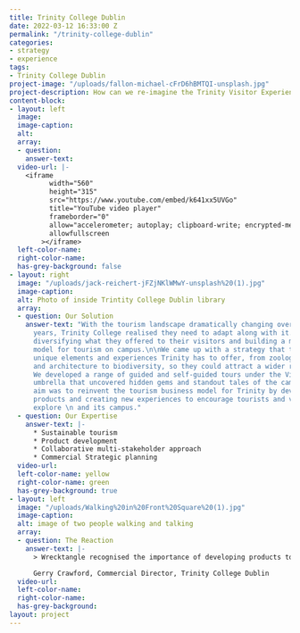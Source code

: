 ```yaml
---
title: Trinity College Dublin
date: 2022-03-12 16:33:00 Z
permalink: "/trinity-college-dublin"
categories:
- strategy
- experience
tags:
- Trinity College Dublin
project-image: "/uploads/fallon-michael-cFrD6hBMTQI-unsplash.jpg"
project-description: How can we re-imagine the Trinity Visitor Experience?
content-block:
- layout: left
  image: 
  image-caption: 
  alt: 
  array:
  - question: 
    answer-text: 
  video-url: |-
    <iframe
          width="560"
          height="315"
          src="https://www.youtube.com/embed/k641xx5UVGo"
          title="YouTube video player"
          frameborder="0"
          allow="accelerometer; autoplay; clipboard-write; encrypted-media; gyroscope; picture-in-picture"
          allowfullscreen
        ></iframe>
  left-color-name: 
  right-color-name: 
  has-grey-background: false
- layout: right
  image: "/uploads/jack-reichert-jFZjNKlWMwY-unsplash%20(1).jpg"
  image-caption: 
  alt: Photo of inside Trintity College Dublin library
  array:
  - question: Our Solution
    answer-text: "With the tourism landscape dramatically changing over the past few
      years, Trinity College realised they need to adapt along with it. This meant
      diversifying what they offered to their visitors and building a more sustainable
      model for tourism on campus.\n\nWe came up with a strategy that told all the
      unique elements and experiences Trinity has to offer, from zoology to anatomy
      and architecture to biodiversity, so they could attract a wider range of visitors.
      We developed a range of guided and self-guided tours under the Visit Trinity
      umbrella that uncovered hidden gems and standout tales of the campus.\n\nOur
      aim was to reinvent the tourism business model for Trinity by developing existing
      products and creating new experiences to encourage tourists and visitors to
      explore \n and its campus."
  - question: Our Expertise
    answer-text: |-
      * Sustainable tourism
      * Product development
      * Collaborative multi-stakeholder approach
      * Commercial Strategic planning
  video-url: 
  left-color-name: yellow
  right-color-name: green
  has-grey-background: true
- layout: left
  image: "/uploads/Walking%20in%20Front%20Square%20(1).jpg"
  image-caption: 
  alt: image of two people walking and talking
  array:
  - question: The Reaction
    answer-text: |-
      > Wrecktangle recognised the importance of developing products to motivate visitors to explore more of Trinity’s Campus and engage them in new and meaningful ways. Their expertise at navigating the multi-dimensional stakeholder landscape in Trinity was incredibly important to the success of this project and it is fantastic to see its commercial impact since its launch.

      ​Gerry Crawford, Commercial Director, Trinity College Dublin
  video-url: 
  left-color-name: 
  right-color-name: 
  has-grey-background: 
layout: project
---
```


